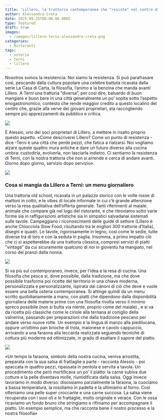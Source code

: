 ```yaml
---
title: 'Lillero, la trattoria contemporanea che "resiste" nel centro di Terni'
author: Alessandro Creta
date: 2025-09-25T00:00:00.000Z
type: featured
draft: true
images:
  - /images/lillero-terni-alessandro-creta.png
categories:
  - Ristoranti
tags:
  - osteria
  - terni
  - lillero
---
```


Nosotros somos la resistencia. Noi siamo la resistenza. Si può parafrasare così, pescando dalla cultura popolare una celebre battuta ricavata dalla serie La Casa di Carta, la filosofia, l’animo e la benzina che manda avanti Lillero. A Terni una trattoria “diversa”, per così dire, baluardo di buon mangiare e buon bere in una città generalmente un po’ sopita sotto l’aspetto enogastronomico, contesto che rende maggior credito a questo localino del centro che, grazie alla verve dei giovani proprietari, sta raccogliendo sempre più apprezzamenti da pubblico e critica.

![](/images/Lillero-sala-terni.JPG)

È Alessio, uno dei soci proprietari di Lillero, a mettere in risalto proprio questo aspetto. «Come descriverei Lillero? Come un punto di resistenza - dice -Terni è una città che perde pezzi, che fatica a rialzarsi. Noi vogliamo alzare queste quattro mura antiche e dare un futuro diverso alla cucina umbra: custodirla, evolverla, non lasciarla indietro. Ci sentiamo la resistenza di Terni, con la nostra trattoria che non si arrende e cerca di andare avanti. Giorno dopo giorno, servizio dopo servizio».

![](/images/IMG_3243.jpg)

### Cosa si mangia da Lillero a Terni: un menu giornaliero

Una trattoria old school, ricavata in un palazzo storico con le volte rosse di mattoni in cotto, e le vibes di locale informale in cui c’è grande attenzione verso la resa qualitativa dell’offerta generale. Tanti riferimenti al maiale: animale che compare già nel logo del ristorante, e che ritroviamo sotto varie forme sia in raffigurazioni artistiche sia in simpatici salvadanai sistemati sulle tavole. Campeggiano i riconoscimenti delle guide di settore (Lillero è anche Chiocciola Slow Food, risultando tra le migliori 300 trattorie d’Italia), disegni e quadri. Le tavole, rigorosamente in legno, così come le sedie, tutte diverse tra di loro e con la seduta in paglia. Insomma, a primo impatto ciò che ci si aspetterebbe da una trattoria classica, compresi servizi di piatti "vintage" da cui sicuramente qualcuno di noi in gioventù ha mangiato, nel corso dei pranzi dalla nonna.

![](/images/antipasti-lillero-terni-menu.jpg)

Si va più sul contemporaneo, invece, per l’idea e la resa di cucina. Una filosofia che pesca sì, dove possibile, dalla tradizione, ma che dove possibile trasforma poi ricette del territorio in una chiave moderna, personalizzata e personalizzante, ispirata dai canoni di ciò che deve e vuole essere una bella osteria contemporanea. Si attinge quindi da un menu scritto quotidianamente a mano, con piatti che dipendono dalla disponibilità giornaliera delle materie prime con una filosofia rivolta verso il minimo spreco possibile (non si butta via niente, proprio come del maiale) , e si va da ricetta più classiche come le ciriole alla ternana al coniglio della valnerina, passando per preparazioni che dalla tradizione pescano per andare verso nuove rotte. Un esempio è la lingua di manzo alla piedilucana, oppure un’ottimo pan brioche di trota, maionese e cavolo cappuccio, arrivando a una faraona alla leccarda realizzata seguendo tecniche di cottura più moderne ed ottimizzate, in grado di esaltare il sapore del piatto.

![](/images/faraona-leccarda-lillero-alessandro-creta-terni.jpg)

«Un tempo la faraona, simbolo della nostra cucina, veniva arrostita, preparata con la sua salsa di frattaglie a parte - racconta Alessio - poi spaccata in quattro pezzi, ripassata in pentola e servita a tavola. Un procedimento che però mortificava un po’ il piatto: la carne subiva due cotture e la pelle diventava molle, riumidificata dalla salsa. Oggi invece lavoriamo in modo diverso: disossiamo parzialmente la faraona, la cuociamo a bassa temperatura, la rosoliamo in padella e la ultimiamo al forno. Così otteniamo una pelle super croccante e una carne succosa. La salsa viene recuperata con i suoi oli e le frattaglie, molto originale e verace. Con le ossa ricaviamo un fondo bruno che stringiamo e rifiniamo per accompagnare il piatto. Un esempio semplice, ma che racconta bene il nostro processo e la nostra filosofia»
